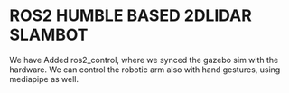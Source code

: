# ROS2 HUMBLE BASED 2DLIDAR SLAMBOT
We have Added ros2_control, where we synced the gazebo sim with the hardware. We can control the robotic arm also with hand gestures, using mediapipe as well.
